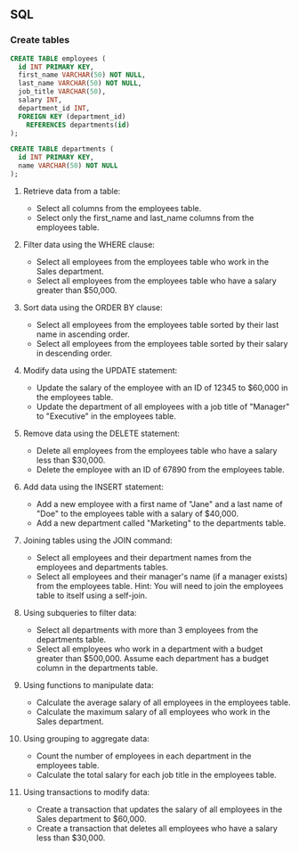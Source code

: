 ## SQL

### Create tables

```sql
CREATE TABLE employees (
  id INT PRIMARY KEY,
  first_name VARCHAR(50) NOT NULL,
  last_name VARCHAR(50) NOT NULL,
  job_title VARCHAR(50),
  salary INT,
  department_id INT,
  FOREIGN KEY (department_id)
    REFERENCES departments(id)
);

CREATE TABLE departments (
  id INT PRIMARY KEY,
  name VARCHAR(50) NOT NULL
);

```

1. Retrieve data from a table:

   - Select all columns from the employees table.
   - Select only the first_name and last_name columns from the employees table.

2. Filter data using the WHERE clause:

   - Select all employees from the employees table who work in the Sales department.
   - Select all employees from the employees table who have a salary greater than $50,000.

3. Sort data using the ORDER BY clause:

   - Select all employees from the employees table sorted by their last name in ascending order.
   - Select all employees from the employees table sorted by their salary in descending order.

4. Modify data using the UPDATE statement:

   - Update the salary of the employee with an ID of 12345 to $60,000 in the employees table.
   - Update the department of all employees with a job title of "Manager" to "Executive" in the employees table.

5. Remove data using the DELETE statement:

   - Delete all employees from the employees table who have a salary less than $30,000.
   - Delete the employee with an ID of 67890 from the employees table.

6. Add data using the INSERT statement:

   - Add a new employee with a first name of "Jane" and a last name of "Doe" to the employees table with a salary of $40,000.
   - Add a new department called "Marketing" to the departments table.

7. Joining tables using the JOIN command:

   - Select all employees and their department names from the employees and departments tables.
   - Select all employees and their manager's name (if a manager exists) from the employees table. Hint: You will need to join the employees table to itself using a self-join.

8. Using subqueries to filter data:

   - Select all departments with more than 3 employees from the departments table.
   - Select all employees who work in a department with a budget greater than $500,000. Assume each department has a budget column in the departments table.

9. Using functions to manipulate data:

   - Calculate the average salary of all employees in the employees table.
   - Calculate the maximum salary of all employees who work in the Sales department.

10. Using grouping to aggregate data:

    - Count the number of employees in each department in the employees table.
    - Calculate the total salary for each job title in the employees table.

11. Using transactions to modify data:

    - Create a transaction that updates the salary of all employees in the Sales department to $60,000.
    - Create a transaction that deletes all employees who have a salary less than $30,000.
